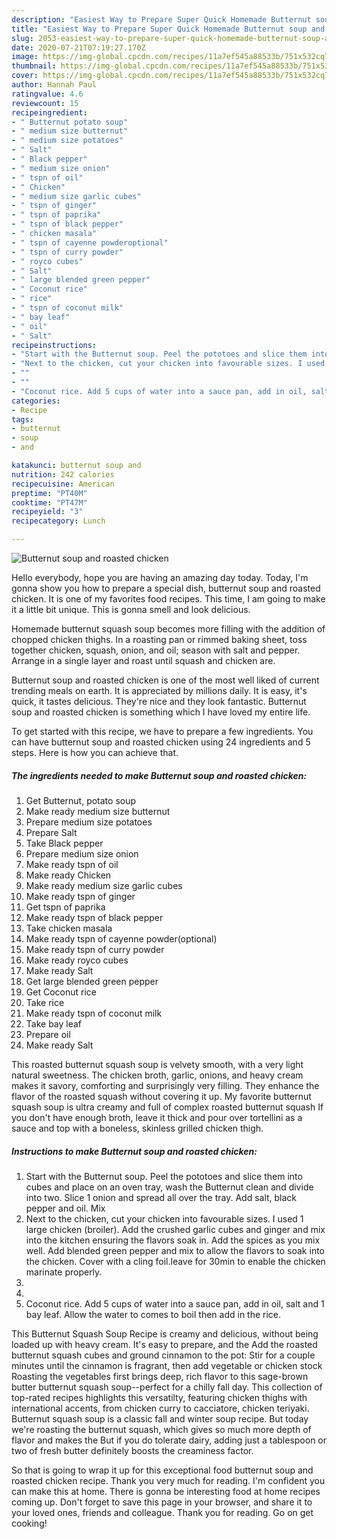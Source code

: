 ```yaml
---
description: "Easiest Way to Prepare Super Quick Homemade Butternut soup and roasted chicken"
title: "Easiest Way to Prepare Super Quick Homemade Butternut soup and roasted chicken"
slug: 2053-easiest-way-to-prepare-super-quick-homemade-butternut-soup-and-roasted-chicken
date: 2020-07-21T07:19:27.170Z
image: https://img-global.cpcdn.com/recipes/11a7ef545a88533b/751x532cq70/butternut-soup-and-roasted-chicken-recipe-main-photo.jpg
thumbnail: https://img-global.cpcdn.com/recipes/11a7ef545a88533b/751x532cq70/butternut-soup-and-roasted-chicken-recipe-main-photo.jpg
cover: https://img-global.cpcdn.com/recipes/11a7ef545a88533b/751x532cq70/butternut-soup-and-roasted-chicken-recipe-main-photo.jpg
author: Hannah Paul
ratingvalue: 4.6
reviewcount: 15
recipeingredient:
- " Butternut potato soup"
- " medium size butternut"
- " medium size potatoes"
- " Salt"
- " Black pepper"
- " medium size onion"
- " tspn of oil"
- " Chicken"
- " medium size garlic cubes"
- " tspn of ginger"
- " tspn of paprika"
- " tspn of black pepper"
- " chicken masala"
- " tspn of cayenne powderoptional"
- " tspn of curry powder"
- " royco cubes"
- " Salt"
- " large blended green pepper"
- " Coconut rice"
- " rice"
- " tspn of coconut milk"
- " bay leaf"
- " oil"
- " Salt"
recipeinstructions:
- "Start with the Butternut soup. Peel the pototoes and slice them into cubes and place on an oven tray, wash the Butternut clean and divide into two. Slice 1 onion and spread all over the tray. Add salt, black pepper and oil. Mix"
- "Next to the chicken, cut your chicken into favourable sizes. I used 1 large chicken (broiler). Add the crushed garlic cubes and ginger and mix into the kitchen ensuring the flavors soak in. Add the spices as you mix well. Add blended green pepper and mix to allow the flavors to soak into the chicken. Cover with a cling foil.leave for 30min to enable the chicken marinate properly."
- ""
- ""
- "Coconut rice. Add 5 cups of water into a sauce pan, add in oil, salt and 1 bay leaf. Allow the water to comes to boil then add in the rice."
categories:
- Recipe
tags:
- butternut
- soup
- and

katakunci: butternut soup and 
nutrition: 242 calories
recipecuisine: American
preptime: "PT40M"
cooktime: "PT47M"
recipeyield: "3"
recipecategory: Lunch

---
```



![Butternut soup and roasted chicken](https://img-global.cpcdn.com/recipes/11a7ef545a88533b/751x532cq70/butternut-soup-and-roasted-chicken-recipe-main-photo.jpg)

Hello everybody, hope you are having an amazing day today. Today, I'm gonna show you how to prepare a special dish, butternut soup and roasted chicken. It is one of my favorites food recipes. This time, I am going to make it a little bit unique. This is gonna smell and look delicious.

Homemade butternut squash soup becomes more filling with the addition of chopped chicken thighs. In a roasting pan or rimmed baking sheet, toss together chicken, squash, onion, and oil; season with salt and pepper. Arrange in a single layer and roast until squash and chicken are.

Butternut soup and roasted chicken is one of the most well liked of current trending meals on earth. It is appreciated by millions daily. It is easy, it's quick, it tastes delicious. They're nice and they look fantastic. Butternut soup and roasted chicken is something which I have loved my entire life.


To get started with this recipe, we have to prepare a few ingredients. You can have butternut soup and roasted chicken using 24 ingredients and 5 steps. Here is how you can achieve that.

<!--inarticleads1-->

##### The ingredients needed to make Butternut soup and roasted chicken:

1. Get  Butternut, potato soup
1. Make ready  medium size butternut
1. Prepare  medium size potatoes
1. Prepare  Salt
1. Take  Black pepper
1. Prepare  medium size onion
1. Make ready  tspn of oil
1. Make ready  Chicken
1. Make ready  medium size garlic cubes
1. Make ready  tspn of ginger
1. Get  tspn of paprika
1. Make ready  tspn of black pepper
1. Take  chicken masala
1. Make ready  tspn of cayenne powder(optional)
1. Make ready  tspn of curry powder
1. Make ready  royco cubes
1. Make ready  Salt
1. Get  large blended green pepper
1. Get  Coconut rice
1. Take  rice
1. Make ready  tspn of coconut milk
1. Take  bay leaf
1. Prepare  oil
1. Make ready  Salt


This roasted butternut squash soup is velvety smooth, with a very light natural sweetness. The chicken broth, garlic, onions, and heavy cream makes it savory, comforting and surprisingly very filling. They enhance the flavor of the roasted squash without covering it up. My favorite butternut squash soup is ultra creamy and full of complex roasted butternut squash If you don&#39;t have enough broth, leave it thick and pour over tortellini as a sauce and top with a boneless, skinless grilled chicken thigh. 

<!--inarticleads2-->

##### Instructions to make Butternut soup and roasted chicken:

1. Start with the Butternut soup. Peel the pototoes and slice them into cubes and place on an oven tray, wash the Butternut clean and divide into two. Slice 1 onion and spread all over the tray. Add salt, black pepper and oil. Mix
1. Next to the chicken, cut your chicken into favourable sizes. I used 1 large chicken (broiler). Add the crushed garlic cubes and ginger and mix into the kitchen ensuring the flavors soak in. Add the spices as you mix well. Add blended green pepper and mix to allow the flavors to soak into the chicken. Cover with a cling foil.leave for 30min to enable the chicken marinate properly.
1. 
1. 
1. Coconut rice. Add 5 cups of water into a sauce pan, add in oil, salt and 1 bay leaf. Allow the water to comes to boil then add in the rice.


This Butternut Squash Soup Recipe is creamy and delicious, without being loaded up with heavy cream. It&#39;s easy to prepare, and the Add the roasted butternut squash cubes and ground cinnamon to the pot: Stir for a couple minutes until the cinnamon is fragrant, then add vegetable or chicken stock Roasting the vegetables first brings deep, rich flavor to this sage-brown butter butternut squash soup--perfect for a chilly fall day. This collection of top-rated recipes highlights this versatilty, featuring chicken thighs with international accents, from chicken curry to cacciatore, chicken teriyaki. Butternut squash soup is a classic fall and winter soup recipe. But today we&#39;re roasting the butternut squash, which gives so much more depth of flavor and makes the But if you do tolerate dairy, adding just a tablespoon or two of fresh butter definitely boosts the creaminess factor. 

So that is going to wrap it up for this exceptional food butternut soup and roasted chicken recipe. Thank you very much for reading. I'm confident you can make this at home. There is gonna be interesting food at home recipes coming up. Don't forget to save this page in your browser, and share it to your loved ones, friends and colleague. Thank you for reading. Go on get cooking!
